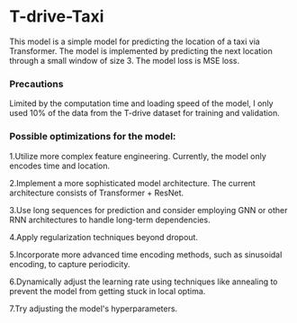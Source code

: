 # T-drive-Taxi
This model is a simple model for predicting the location of a taxi via Transformer. The model is implemented by predicting the next location through a small window of size 3. The model loss is MSE loss.

### Precautions
Limited by the computation time and loading speed of the model, I only used 10% of the data from the T-drive dataset for training and validation.

### Possible optimizations for the model:
1.Utilize more complex feature engineering. Currently, the model only encodes time and location.

2.Implement a more sophisticated model architecture. The current architecture consists of Transformer + ResNet.

3.Use long sequences for prediction and consider employing GNN or other RNN architectures to handle long-term dependencies.

4.Apply regularization techniques beyond dropout.

5.Incorporate more advanced time encoding methods, such as sinusoidal encoding, to capture periodicity.

6.Dynamically adjust the learning rate using techniques like annealing to prevent the model from getting stuck in local optima.

7.Try adjusting the model's hyperparameters.
